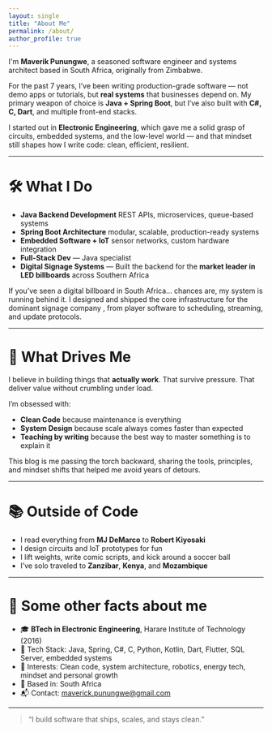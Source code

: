 ```yaml
---
layout: single
title: "About Me"
permalink: /about/
author_profile: true
---
```


I'm **Maverik Punungwe**, a seasoned software engineer and systems architect based in South Africa, originally from Zimbabwe.

For the past 7 years, I’ve been writing production-grade software — not demo apps or tutorials, but **real systems** that businesses depend on. My primary weapon of choice is **Java + Spring Boot**, but I’ve also built with **C#, C, Dart**, and multiple front-end stacks.

I started out in **Electronic Engineering**, which gave me a solid grasp of circuits, embedded systems, and the low-level world — and that mindset still shapes how I write code: clean, efficient, resilient.

---

# 🛠 What I Do

- **Java Backend Development**  REST APIs, microservices, queue-based systems  
- **Spring Boot Architecture**  modular, scalable, production-ready systems  
- **Embedded Software + IoT**  sensor networks, custom hardware integration  
- **Full-Stack Dev** — Java specialist
- **Digital Signage Systems** — Built the backend for the **market leader in LED billboards** across Southern Africa

If you’ve seen a digital billboard in South Africa… chances are, my system is running behind it. I designed and shipped the core infrastructure for the dominant signage company , from player software to scheduling, streaming, and update protocols.

---

# 🧠 What Drives Me

I believe in building things that **actually work**. That survive pressure. That deliver value without crumbling under load.

I’m obsessed with:
- **Clean Code**  because maintenance is everything  
- **System Design**  because scale always comes faster than expected  
- **Teaching by writing**  because the best way to master something is to explain it  

This blog is me passing the torch backward, sharing the tools, principles, and mindset shifts that helped me avoid years of detours.

---

# 📚 Outside of Code

- I read everything from **MJ DeMarco** to **Robert Kiyosaki**  
- I design circuits and IoT prototypes for fun  
- I lift weights, write comic scripts, and kick around a soccer ball  
- I’ve solo traveled to **Zanzibar**, **Kenya**, and **Mozambique**

---

# 📜 Some other facts about me

- 🎓 **BTech in Electronic Engineering**, Harare Institute of Technology (2016)  
- 🧰 Tech Stack: Java, Spring, C#, C, Python, Kotlin, Dart, Flutter, SQL Server, embedded systems  
- 🧠 Interests: Clean code, system architecture, robotics, energy tech, mindset and personal growth  
- 💼 Based in: South Africa  
- 📬 Contact: [maverick.punungwe@gmail.com](mailto:maverick.punungwe@gmail.com)  

---

> “I build software that ships, scales, and stays clean.”

